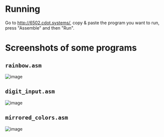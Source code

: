 # Running

Go to http://6502.cdot.systems/, copy & paste the program you want to run, press "Assemble" and then "Run".

# Screenshots of some programs

## `rainbow.asm`

![image](https://user-images.githubusercontent.com/35064754/134394965-65b369c1-42ae-4984-851e-1dc498490283.png)

## `digit_input.asm`

![image](https://user-images.githubusercontent.com/35064754/134395195-c2a441e3-bbd9-47e5-a7c8-2673d14a2ff4.png)

## `mirrored_colors.asm`

![image](https://user-images.githubusercontent.com/35064754/134395070-29241ff9-e524-4bfa-b378-3d10d71563cc.png)
